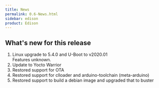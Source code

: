 ```yaml
---
title: News
permalink: 0.6-News.html
sidebar: edison
product: Edison
---
```

## What's new for this release
 1. Linux upgrade to 5.4.0 and U-Boot to v2020.01  
    Features unknown.
 2. Update to Yocto Warrior
 3. Restored support for OTA
 4. Restored support for clloader and arduino-toolchain (meta-arduino)
 5. Restored support to build a debian image and upgraded that to buster

